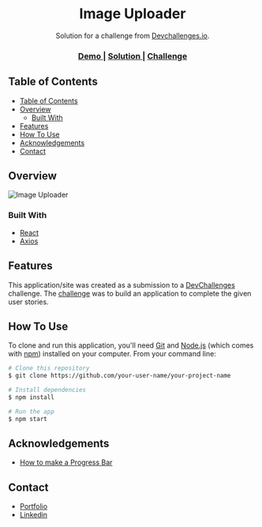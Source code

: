 <!-- Please update value in the {}  -->

<h1 align="center">Image Uploader</h1>

<div align="center">
   Solution for a challenge from  <a href="http://devchallenges.io" target="_blank">Devchallenges.io</a>.
</div>

<div align="center">
  <h3>
    <a href="https://manucasares.github.io/Image-uploader/">
      Demo
    </a>
    <span> | </span>
    <a href="https://devchallenges.io/solutions/BDY9MpPXaDN58hxGTytV">
      Solution
    </a>
    <span> | </span>
    <a href="https://devchallenges.io/challenges/O2iGT9yBd6xZBrOcVirx">
      Challenge
    </a>
  </h3>
</div>

<!-- TABLE OF CONTENTS -->

## Table of Contents

- [Table of Contents](#table-of-contents)
- [Overview](#overview)
  - [Built With](#built-with)
- [Features](#features)
- [How To Use](#how-to-use)
- [Acknowledgements](#acknowledgements)
- [Contact](#contact)

<!-- OVERVIEW -->

## Overview

![Image Uploader](https://i.imgur.com/jNRcQV2.png)


### Built With

<!-- This section should list any major frameworks that you built your project using. Here are a few examples.-->

- [React](https://reactjs.org/)
- [Axios](https://axios-http.com/docs/intro)


## Features

<!-- List the features of your application or follow the template. Don't share the figma file here :) -->

This application/site was created as a submission to a [DevChallenges](https://devchallenges.io/challenges) challenge. The [challenge](https://devchallenges.io/challenges/O2iGT9yBd6xZBrOcVirx) was to build an application to complete the given user stories.

## How To Use

<!-- Example: -->

To clone and run this application, you'll need [Git](https://git-scm.com) and [Node.js](https://nodejs.org/en/download/) (which comes with [npm](http://npmjs.com)) installed on your computer. From your command line:

```bash
# Clone this repository
$ git clone https://github.com/your-user-name/your-project-name

# Install dependencies
$ npm install

# Run the app
$ npm start
```

## Acknowledgements

- [How to make a Progress Bar](https://www.youtube.com/watch?v=gXdEdauvW0M&list=WL&index=50&t=1453s)

## Contact

- [Portfolio]( https://portfolio-manuelcasares.netlify.app/)
- [Linkedin](https://www.linkedin.com/in/manuelcasares/)

